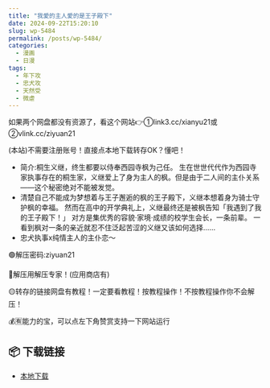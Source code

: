 ```yaml
---
title: "我愛的主人愛的是王子殿下"
date: 2024-09-22T15:20:10
slug: wp-5484
permalink: /posts/wp-5484/
categories:
  - 漫画
  - 日漫
tags:
  - 年下攻
  - 忠犬攻
  - 天然受
  - 微虐
---
```


如果两个网盘都没有资源了，看这个网站👉①link3.cc/xianyu21或②vlink.cc/ziyuan21

(本站)不需要注册账号！直接点本地下载转存OK？懂吧！

*   简介:桐生义继，终生都要以侍奉西园寺枫为己任。 生在世世代代作为西园寺家执事存在的桐生家，义继爱上了身为主人的枫。但是由于二人间的主仆关系——这个秘密绝对不能被发觉。
*   清楚自己不能成为梦想着与王子邂逅的枫的王子殿下，义继本想着身为骑士守护枫的幸福。 然而在高中的开学典礼上，义继最终还是被枫告知「我遇到了我的王子殿下！」 对方是集优秀的容貌·家境·成绩的校学生会长，一条前辈。 一看到枫对一条的亲近就忍不住泛起苦涩的义继又该如何选择……
*   忠犬执事x纯情主人的主仆恋～

🟢解压密码:ziyuan21

🔵解压用解压专家！(应用商店有)

🟡转存的链接网盘有教程！一定要看教程！按教程操作！不按教程操作你不会解压！

💰🈶能力的宝，可以点左下角赞赏支持一下网站运行

## 📦 下载链接
- [本地下载](https://blziyuan21.com/pay-download/5484?key=5e67d7bfb8&down_id=0)

